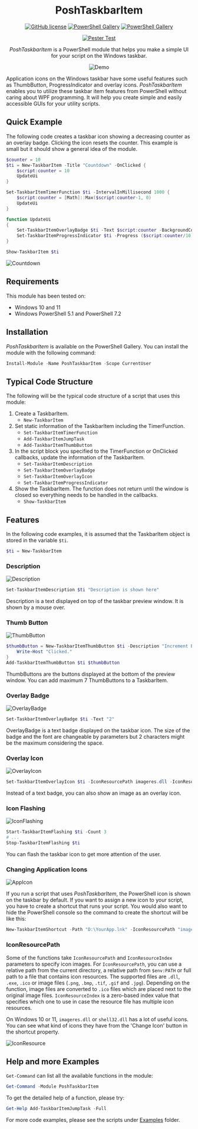 <div align="center">

# PoshTaskbarItem

[![GitHub license](https://img.shields.io/github/license/mdgrs-mei/PoshTaskbarItem)](https://github.com/mdgrs-mei/PoshTaskbarItem/blob/main/LICENSE)
[![PowerShell Gallery](https://img.shields.io/powershellgallery/p/PoshTaskbarItem)](https://www.powershellgallery.com/packages/PoshTaskbarItem)
[![PowerShell Gallery](https://img.shields.io/powershellgallery/dt/PoshTaskbarItem)](https://www.powershellgallery.com/packages/PoshTaskbarItem)

[![Pester Test](https://github.com/mdgrs-mei/PoshTaskbarItem/actions/workflows/pester-test.yml/badge.svg)](https://github.com/mdgrs-mei/PoshTaskbarItem/actions/workflows/pester-test.yml)

*PoshTaskbarItem* is a PowerShell module that helps you make a simple UI for your script on the Windows taskbar.

![Demo](https://user-images.githubusercontent.com/81177095/184648943-38273e0f-048f-4f4f-b335-f43d3e173619.gif)

</div>

Application icons on the Windows taskbar have some useful features such as ThumbButton, ProgressIndicator and overlay icons. *PoshTaskbarItem* enables you to utilize these taskbar item features from PowerShell without caring about WPF programming. It will help you create simple and easily accessible GUIs for your utility scripts.

## Quick Example

The following code creates a taskbar icon showing a decreasing counter as an overlay badge. Clicking the icon resets the counter. This example is small but it should show a general idea of the module.

```powershell
$counter = 10
$ti = New-TaskbarItem -Title "Countdown" -OnClicked {
    $script:counter = 10
    UpdateUi
}

Set-TaskbarItemTimerFunction $ti -IntervalInMillisecond 1000 {
    $script:counter = [Math]::Max($script:counter-1, 0)
    UpdateUi
}

function UpdateUi
{
    Set-TaskbarItemOverlayBadge $ti -Text $script:counter -BackgroundColor "LightSeaGreen"
    Set-TaskbarItemProgressIndicator $ti -Progress ($script:counter/10) -State Paused
}

Show-TaskbarItem $ti
```
![Countdown](https://user-images.githubusercontent.com/81177095/184890354-ad60b9cd-b918-41ad-b2a8-bd36b9e0c506.gif)

## Requirements

This module has been tested on:

- Windows 10 and 11 
- Windows PowerShell 5.1 and PowerShell 7.2

## Installation

*PoshTaskbarItem* is available on the PowerShell Gallery. You can install the module with the following command:

```powershell
Install-Module -Name PoshTaskbarItem -Scope CurrentUser
```

## Typical Code Structure

The following will be the typical code structure of a script that uses this module:

1. Create a TaskbarItem.
    - `New-TaskbarItem`
1. Set static information of the TaskbarItem including the TimerFunction.
    - `Set-TaskbarItemTimerFunction`
    - `Add-TaskbarItemJumpTask`
    - `Add-TaskbarItemThumbButton`
1. In the script block you specified to the TimerFunction or OnClicked callbacks, update the information of the TaskbarItem.
    - `Set-TaskbarItemDescription`
    - `Set-TaskbarItemOverlayBadge`
    - `Set-TaskbarItemOverlayIcon`
    - `Set-TaskbarItemProgressIndicator`
1. Show the TaskbarItem. The function does not return until the window is closed so everything needs to be handled in the callbacks.
    - `Show-TaskbarItem`

## Features

In the following code examples, it is assumed that the TaskbarItem object is stored in the variable `$ti`.

```powershell
$ti = New-TaskbarItem
```

### Description

![Description](https://user-images.githubusercontent.com/81177095/184888853-8fa8ada8-c7a4-4845-ad49-817cd8fe6338.png)

```powershell
Set-TaskbarItemDescription $ti "Description is shown here"
```

Description is a text displayed on top of the taskbar preview window. It is shown by a mouse over.

### Thumb Button

![ThumbButton](https://user-images.githubusercontent.com/81177095/184888921-283873ae-a1a6-4505-a656-022be39c04c7.png)

```powershell
$thumbButton = New-TaskbarItemThumbButton $ti -Description "Increment Badge Counter" -IconResourcePath "imageres.dll" -IconResourceIndex 101 -OnClicked {
    Write-Host "Clicked."
}
Add-TaskbarItemThumbButton $ti $thumbButton
```

ThumbButtons are the buttons displayed at the bottom of the preview window. You can add maximum 7 ThumbButtons to a TaskbarItem.

### Overlay Badge

![OverlayBadge](https://user-images.githubusercontent.com/81177095/184888975-5f6d0a5b-7120-4b42-8130-36c92ed317f3.png)

```powershell
Set-TaskbarItemOverlayBadge $ti -Text "2"
```

OverlayBadge is a text badge displayed on the taskbar icon. The size of the badge and the font are changeable by parameters but 2 characters might be the maximum considering the space.

### Overlay Icon

![OverlayIcon](https://user-images.githubusercontent.com/81177095/184889028-d18a7476-9a9b-4d6f-9a47-2ff8f3bbc506.png)

```powershell
Set-TaskbarItemOverlayIcon $ti -IconResourcePath imageres.dll -IconResourceIndex 79
```

Instead of a text badge, you can also show an image as an overlay icon.

### Icon Flashing

![IconFlashing](https://user-images.githubusercontent.com/81177095/184889102-4b12a6d6-6a14-4189-aca5-541e51ce677d.png)

```powershell
Start-TaskbarItemFlashing $ti -Count 3
# ...
Stop-TaskbarItemFlashing $ti
```

You can flash the taskbar icon to get more attention of the user.

### Changing Application Icons

![AppIcon](https://user-images.githubusercontent.com/81177095/185406314-b1657a74-fc2f-44a2-8d45-04639bf2f6be.png)

If you run a script that uses *PoshTaskbarItem*, the PowerShell icon is shown on the taskbar by default. If you want to assign a new icon to your script, you have to create a shortcut that runs your script. You would also want to hide the PowerShell console so the command to create the shortcut will be like this:

```powershell
New-TaskbarItemShortcut -Path "D:\YourApp.lnk" -IconResourcePath "imageres.dll" -IconResourceIndex 144 -TargetPath "powershell.exe" -Arguments "-ExecutionPolicy Bypass -WindowStyle Hidden -File D:\YourScript.ps1" -WindowStyle Minimized
```

### IconResourcePath

Some of the functions take `IconResourcePath` and `IconResourceIndex` parameters to specify icon images. For `IconResourcePath`, you can use a relative path from the current directory, a relative path from `$env:PATH` or full path to a file that contains icon resources. The supported files are `.dll`, `.exe`, `.ico` or image files (`.png`, `.bmp`, `.tif`, `.gif` and `.jpg`). Depending on the function, image files are converted to `.ico` files which are placed next to the original image files. `IconResourceIndex` is a zero-based index value that specifies which one to use in case the resource file has multiple icon resources. 

On Windows 10 or 11, `imageres.dll` or `shell32.dll` has a lot of useful icons. You can see what kind of icons they have from the 'Change Icon' button in the shortcut property.

![IconResource](./Docs/IconResource.png)

## Help and more Examples

`Get-Command` can list all the available functions in the module:

```powershell
Get-Command -Module PoshTaskbarItem
```

To get the detailed help of a function, please try:

```powershell
Get-Help Add-TaskbarItemJumpTask -Full
```

For more code examples, please see the scripts under [Examples](./Examples) folder.
